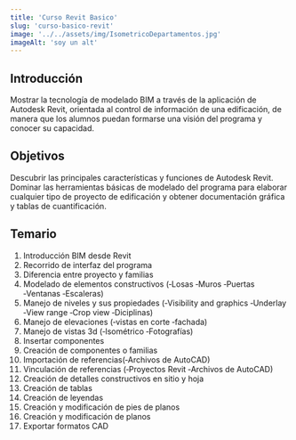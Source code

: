 ```yaml
---
title: 'Curso Revit Basico'
slug: 'curso-basico-revit'
image: '../../assets/img/IsometricoDepartamentos.jpg'
imageAlt: 'soy un alt'
---
```


 ## Introducción
Mostrar la tecnología de modelado BIM a través de la aplicación de Autodesk Revit, orientada al control de información de una edificación, de manera que los alumnos puedan formarse una visión del programa y conocer su capacidad.

## Objetivos
Descubrir las principales características y funciones de Autodesk Revit. Dominar las herramientas básicas de modelado del programa para elaborar cualquier tipo de proyecto de edificación y obtener documentación gráfica y tablas de cuantificación. 

## Temario  

    
1. Introducción BIM desde Revit
2. Recorrido de interfaz del programa
3. Diferencia entre proyecto y familias 
4. Modelado de elementos constructivos (‐Losas ‐Muros ‐Puertas ‐Ventanas ‐Escaleras) 
5. Manejo de niveles y sus propiedades (‐Visibility and graphics ‐Underlay ‐View range ‐Crop view ‐Diciplinas) 
6. Manejo de elevaciones (‐vistas en corte ‐fachada)
7. Manejo de vistas 3d (‐Isométrico ‐Fotografías)
8. Insertar componentes
9. Creación de componentes o familias
10. Importación de referencias(‐Archivos de AutoCAD)
11. Vinculación de referencias (‐Proyectos Revit ‐Archivos de AutoCAD)
12. Creación de detalles constructivos en sitio y hoja
13. Creación de tablas
14. Creación de leyendas
15. Creación y modificación de pies de planos
16. Creación y modificación de planos
17. Exportar formatos CAD
